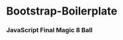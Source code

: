 # Bootstrap-Boilerplate

### JavaScript Final Magic 8 Ball
<!-- The Take Home Challenge involved the following:
1. Read the Documentation Best Practices article (I did)
2. Complete the README.md (that's what this is)
3. Save to the new branch "readme" (done)
4. Pull your chances locally (done)

## Daily Challenge
The Daily Challenge consited of:
Create a new repository named "bootstrap-boilerplate"
Clone your repository
Create a new branch called "starter-files"
Create your project directory
1. Copy starter template to index.html
2. Add CSS folder with stylesheet
    a. Link your custom stylesheet in your index.html
3. Add (empty) JS folder
4. Add (empty) IMG folder
Push your changes to your starter-files branch

> The above Daily Challenge was completed during class and has been uploaded to my Main Branch

## Prequidites
None -->